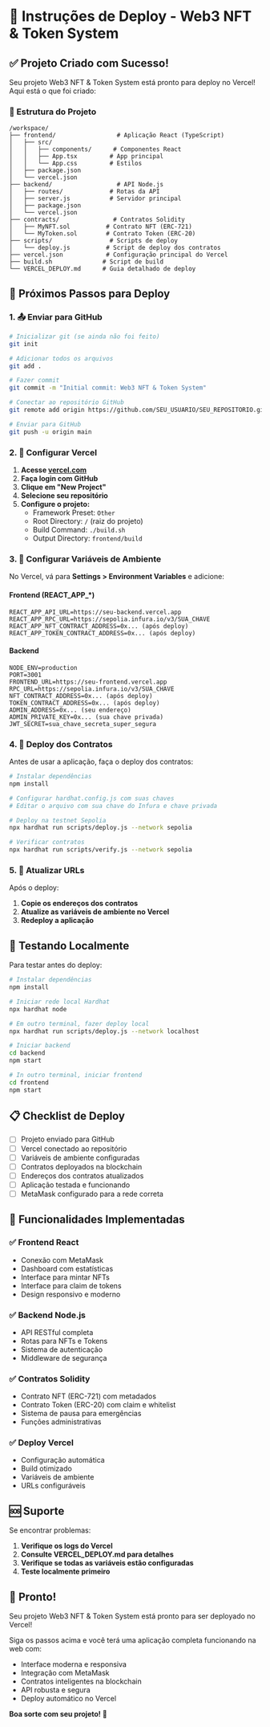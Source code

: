 # 🚀 Instruções de Deploy - Web3 NFT & Token System

## ✅ Projeto Criado com Sucesso!

Seu projeto Web3 NFT & Token System está pronto para deploy no Vercel! Aqui está o que foi criado:

### 📁 Estrutura do Projeto
```
/workspace/
├── frontend/                 # Aplicação React (TypeScript)
│   ├── src/
│   │   ├── components/      # Componentes React
│   │   ├── App.tsx         # App principal
│   │   └── App.css         # Estilos
│   ├── package.json
│   └── vercel.json
├── backend/                  # API Node.js
│   ├── routes/             # Rotas da API
│   ├── server.js           # Servidor principal
│   ├── package.json
│   └── vercel.json
├── contracts/               # Contratos Solidity
│   ├── MyNFT.sol          # Contrato NFT (ERC-721)
│   └── MyToken.sol        # Contrato Token (ERC-20)
├── scripts/                # Scripts de deploy
│   └── deploy.js          # Script de deploy dos contratos
├── vercel.json            # Configuração principal do Vercel
├── build.sh              # Script de build
└── VERCEL_DEPLOY.md      # Guia detalhado de deploy
```

## 🚀 Próximos Passos para Deploy

### 1. 📤 Enviar para GitHub
```bash
# Inicializar git (se ainda não foi feito)
git init

# Adicionar todos os arquivos
git add .

# Fazer commit
git commit -m "Initial commit: Web3 NFT & Token System"

# Conectar ao repositório GitHub
git remote add origin https://github.com/SEU_USUARIO/SEU_REPOSITORIO.git

# Enviar para GitHub
git push -u origin main
```

### 2. 🔧 Configurar Vercel

1. **Acesse [vercel.com](https://vercel.com)**
2. **Faça login com GitHub**
3. **Clique em "New Project"**
4. **Selecione seu repositório**
5. **Configure o projeto:**
   - Framework Preset: `Other`
   - Root Directory: `/` (raiz do projeto)
   - Build Command: `./build.sh`
   - Output Directory: `frontend/build`

### 3. 🔐 Configurar Variáveis de Ambiente

No Vercel, vá para **Settings > Environment Variables** e adicione:

#### Frontend (REACT_APP_*)
```
REACT_APP_API_URL=https://seu-backend.vercel.app
REACT_APP_RPC_URL=https://sepolia.infura.io/v3/SUA_CHAVE
REACT_APP_NFT_CONTRACT_ADDRESS=0x... (após deploy)
REACT_APP_TOKEN_CONTRACT_ADDRESS=0x... (após deploy)
```

#### Backend
```
NODE_ENV=production
PORT=3001
FRONTEND_URL=https://seu-frontend.vercel.app
RPC_URL=https://sepolia.infura.io/v3/SUA_CHAVE
NFT_CONTRACT_ADDRESS=0x... (após deploy)
TOKEN_CONTRACT_ADDRESS=0x... (após deploy)
ADMIN_ADDRESS=0x... (seu endereço)
ADMIN_PRIVATE_KEY=0x... (sua chave privada)
JWT_SECRET=sua_chave_secreta_super_segura
```

### 4. 🔗 Deploy dos Contratos

Antes de usar a aplicação, faça o deploy dos contratos:

```bash
# Instalar dependências
npm install

# Configurar hardhat.config.js com suas chaves
# Editar o arquivo com sua chave do Infura e chave privada

# Deploy na testnet Sepolia
npx hardhat run scripts/deploy.js --network sepolia

# Verificar contratos
npx hardhat run scripts/verify.js --network sepolia
```

### 5. 🔄 Atualizar URLs

Após o deploy:
1. **Copie os endereços dos contratos**
2. **Atualize as variáveis de ambiente no Vercel**
3. **Redeploy a aplicação**

## 🧪 Testando Localmente

Para testar antes do deploy:

```bash
# Instalar dependências
npm install

# Iniciar rede local Hardhat
npx hardhat node

# Em outro terminal, fazer deploy local
npx hardhat run scripts/deploy.js --network localhost

# Iniciar backend
cd backend
npm start

# In outro terminal, iniciar frontend
cd frontend
npm start
```

## 📋 Checklist de Deploy

- [ ] Projeto enviado para GitHub
- [ ] Vercel conectado ao repositório
- [ ] Variáveis de ambiente configuradas
- [ ] Contratos deployados na blockchain
- [ ] Endereços dos contratos atualizados
- [ ] Aplicação testada e funcionando
- [ ] MetaMask configurado para a rede correta

## 🎯 Funcionalidades Implementadas

### ✅ Frontend React
- Conexão com MetaMask
- Dashboard com estatísticas
- Interface para mintar NFTs
- Interface para claim de tokens
- Design responsivo e moderno

### ✅ Backend Node.js
- API RESTful completa
- Rotas para NFTs e Tokens
- Sistema de autenticação
- Middleware de segurança

### ✅ Contratos Solidity
- Contrato NFT (ERC-721) com metadados
- Contrato Token (ERC-20) com claim e whitelist
- Sistema de pausa para emergências
- Funções administrativas

### ✅ Deploy Vercel
- Configuração automática
- Build otimizado
- Variáveis de ambiente
- URLs configuráveis

## 🆘 Suporte

Se encontrar problemas:

1. **Verifique os logs do Vercel**
2. **Consulte VERCEL_DEPLOY.md para detalhes**
3. **Verifique se todas as variáveis estão configuradas**
4. **Teste localmente primeiro**

## 🎉 Pronto!

Seu projeto Web3 NFT & Token System está pronto para ser deployado no Vercel! 

Siga os passos acima e você terá uma aplicação completa funcionando na web com:
- Interface moderna e responsiva
- Integração com MetaMask
- Contratos inteligentes na blockchain
- API robusta e segura
- Deploy automático no Vercel

**Boa sorte com seu projeto! 🚀**